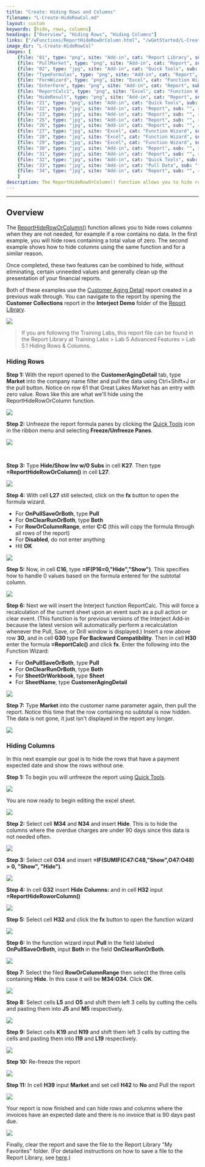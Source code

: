 ```yaml
---
title: "Create: Hiding Rows and Columns"
filename: "L-Create-HideRowCol.md"
layout: custom
keywords: [hide, rows, columns]
headings: ["Overview", "Hiding Rows", "Hiding Columns"]
links: ["/wFunctions/ReportHideRowOrColumn.html", "/wGetStarted/L-Create-CustomerAgingDetail.html", "/wAbout/Report-Library-Basics.html", "/wGetStarted/INTERJECT-Ribbon-Menu-Items.html", "/wGetStarted/INTERJECT-Ribbon-Menu-Items.html", "/wAbout/ReportLibraryLinks.html"]
image_dir: "L-Create-HideRowCol"
images: [
	{file: "01", type: "png", site: "Add-in", cat: "Report Library", sub: "", report: "Interject Customer Collections", ribbon: "", config: ""}, 
	{file: "PullMarket", type: "png", site: "Add-in", cat: "Report", sub: "", report: "Customer Aging Detail", ribbon: "Simple", config: ""}, 
	{file: "02", type: "jpg", site: "Add-in", cat: "Quick Tools", sub: "", report: "Customer Aging Detail", ribbon: "Simple", config: ""}, 
	{file: "TypeFormulas", type: "png", site: "Add-in", cat: "Report", sub: "", report: "Customer Aging Detail", ribbon: "", config: "Yes"}, 
	{file: "FormWizard", type: "png", site: "Excel", cat: "Function Wizard", sub: "", report: "Customer Aging Detail", ribbon: "", config: "Yes"}, 
	{file: "EnterForm", type: "png", site: "Add-in", cat: "Report", sub: "", report: "Customer Aging Detail", ribbon: "", config: "Yes"}, 
	{file: "ReportCalc1", type: "png", site: "Excel", cat: "Function Wizard", sub: "", report: "Customer Aging Detail", ribbon: "", config: "Yes"}, 
	{file: "HideResult", type: "png", site: "Add-in", cat: "Report", sub: "", report: "Customer Aging Detail", ribbon: "", config: ""}, 
	{file: "21", type: "png", site: "Add-in", cat: "Quick Tools", sub: "", report: "Customer Aging Detail", ribbon: "Advanced", config: ""}, 
	{file: "22", type: "jpg", site: "Add-in", cat: "Report", sub: "", report: "Customer Aging Detail", ribbon: "", config: "Yes"}, 
	{file: "23", type: "jpg", site: "Add-in", cat: "Report", sub: "", report: "Customer Aging Detail", ribbon: "", config: "Yes"}, 
	{file: "25", type: "jpg", site: "Add-in", cat: "Report", sub: "", report: "Customer Aging Detail", ribbon: "", config: "Yes"}, 
	{file: "26", type: "jpg", site: "Add-in", cat: "Report", sub: "", report: "Customer Aging Detail", ribbon: "", config: "Yes"}, 
	{file: "27", type: "jpg", site: "Excel", cat: "Function Wizard", sub: "", report: "Customer Aging Detail", ribbon: "", config: "Yes"}, 
	{file: "28", type: "jpg", site: "Excel", cat: "Function Wizard", sub: "", report: "Customer Aging Detail", ribbon: "", config: "Yes"}, 
	{file: "29", type: "jpg", site: "Excel", cat: "Function Wizard", sub: "", report: "Customer Aging Detail", ribbon: "", config: "Yes"}, 
	{file: "30", type: "jpg", site: "Add-in", cat: "Report", sub: "", report: "Customer Aging Detail", ribbon: "", config: "Yes"}, 
	{file: "31", type: "jpg", site: "Add-in", cat: "Report", sub: "", report: "Customer Aging Detail", ribbon: "", config: "Yes"}, 
	{file: "32", type: "jpg", site: "Add-in", cat: "Quick Tools", sub: "", report: "Customer Aging Detail", ribbon: "Advanced", config: "Yes"}, 
	{file: "33", type: "jpg", site: "Add-in", cat: "Pull Data", sub: "", report: "Customer Aging Detail", ribbon: "Advanced", config: ""}, 
	{file: "34", type: "jpg", site: "Add-in", cat: "Report", sub: "", report: "Customer Aging Detail", ribbon: "", config: ""}
	]
description: The ReportHideRowOrColumn() function allows you to hide rows columns when they are not needed, for example if a row contains no data. In the first example, you will hide rows containing a total value of zero. The second example shows how to hide columns using the same function and for a similar reason.
---
```

* * *

## Overview

The [ReportHideRowOrColumn()](/wFunctions/ReportHideRowOrColumn.html) function allows you to hide rows columns when they are not needed, for example if a row contains no data. In the first example, you will hide rows containing a total value of zero. The second example shows how to hide columns using the same function and for a similar reason.

Once completed, these two features can be combined to hide, without eliminating, certain unneeded values and generally clean up the presentation of your financial reports.

Both of these examples use the [Customer Aging Detail](/wGetStarted/L-Create-CustomerAgingDetail.html) report created in a previous walk through. You can navigate to the report by opening the **Customer Collections** report in the **Interject Demo** folder of the [Report Library](/wAbout/Report-Library-Basics.html).

![](/images/L-Create-HideRowCol/01.png)
<br>

<blockquote class=lab_info>
 If you are following the Training Labs, this report file can be found in the Report Library at Training Labs > Lab 5 Advanced Features > Lab 5.1 Hiding Rows & Columns.
</blockquote>

### Hiding Rows

**Step 1:** With the report opened to the **CustomerAgingDetail** tab, type **Market** into the company name filter and pull the data using Ctrl+Shift+J or the pull button. Notice on row 61 that Great Lakes Market has an entry with zero value. Rows like this are what we'll hide using the ReportHideRowOrColumn function.

![](/images/L-Create-HideRowCol/PullMarket.png)
<br>

**Step 2:** Unfreeze the report formula panes by clicking the [Quick Tools](/wGetStarted/INTERJECT-Ribbon-Menu-Items.html) icon in the ribbon menu and selecting **Freeze/Unfreeze Panes**.

![](/images/L-Create-HideRowCol/02.jpg)
<br>

<br>

**Step 3:** Type **Hide/Show Inv w/0 Subs** in cell **K27**. Then type **=ReportHideRowOrColumn()** in cell **L27**.

![](/images/L-Create-HideRowCol/TypeFormulas.png)
<br>

**Step 4:** With cell **L27** still selected, click on the **fx** button to open the formula wizard.

- For **OnPullSaveOrBoth**, type **Pull**
- For **OnClearRunOrBoth**, type **Both**
- For **RowOrColumnRange**, enter **C:C** \(this will copy the formula through all rows of the report\)
- For **Disabled**, do not enter anything
- Hit **OK**

![](/images/L-Create-HideRowCol/FormWizard.png)
<br>

**Step 5:** Now, in cell **C16**, type **=IF(P16=0,\"Hide\",\"Show\")**. This specifies how to handle 0 values based on the formula entered for the subtotal column.

![](/images/L-Create-HideRowCol/EnterForm.png)
<br>

**Step 6:** Next we will insert the Interject function ReportCalc. This will force a recalculation of the current sheet upon an event such as a pull action or clear event. (This function is for previous versions of the Interject Add-in because the latest version will automatically perform a recalculation whenever the Pull, Save, or Drill window is displayed.) Insert a row above row **30**, and in cell **G30** type **For Backward Compatibility**. Then in cell **H30** enter the formula **=ReportCalc()** and click **fx**. Enter the following into the Function Wizard:

- For **OnPullSaveOrBoth**, type **Pull**
- For **OnClearRunOrBoth**, type **Both**
- For **SheetOrWorkbook**, type **Sheet**
- For **SheetName**, type **CustomerAgingDetail**

![](/images/L-Create-HideRowCol/ReportCalc1.png)
<br>

**Step 7:** Type **Market** into the customer name parameter again, then pull the report. Notice this time that the row containing no subtotal is now hidden. The data is not gone, it just isn't displayed in the report any longer.

![](/images/L-Create-HideRowCol/HideResult.png)
<br>

### Hiding Columns

In this next example our goal is to hide the rows that have a payment expected date and show the rows without one.

**Step 1:** To begin you will unfreeze the report using [Quick Tools](/wGetStarted/INTERJECT-Ribbon-Menu-Items.html).

![](/images/L-Create-HideRowCol/21.png)
<br>

You are now ready to begin editing the excel sheet.

![](/images/L-Create-HideRowCol/22.jpg)
<br>

**Step 2:** Select cell **M34** and **N34** and insert **Hide**. This is to hide the columns where the overdue charges are under 90 days since this data is not needed often.

![](/images/L-Create-HideRowCol/23.jpg)
<br>

**Step 3:** Select cell **O34** and insert **=IF(SUMIF(C47:C48,\"Show\",O47:O48) > 0, \"Show\", \"Hide\")**.

![](/images/L-Create-HideRowCol/25.jpg)
<br>

**Step 4:** In cell **G32** insert **Hide Columns:** and in cell **H32** input **=ReportHideRoworColumn()**

![](/images/L-Create-HideRowCol/26.jpg)
<br>

**Step 5:** Select cell **H32** and click the **fx** button to open the function wizard

![](/images/L-Create-HideRowCol/27.jpg)
<br>

**Step 6:** In the function wizard input **Pull** in the field labeled **OnPullSaveOrBoth**, input **Both** in the field **OnClearRunOrBoth**.

![](/images/L-Create-HideRowCol/28.jpg)
<br>

**Step 7:** Select the filed **RowOrColumnRange** then select the three cells containing **Hide**. In this case it will be **M34:O34**. Click **OK**.

![](/images/L-Create-HideRowCol/29.jpg)
<br>

**Step 8:** Select cells **L5** and **O5** and shift them left 3 cells by cutting the cells and pasting them into **J5** and **M5** respectively.

![](/images/L-Create-HideRowCol/30.jpg)
<br>

**Step 9:** Select cells **K19** and **N19** and shift them left 3 cells by cutting the cells and pasting them into **I19** and **L19** respectively.

![](/images/L-Create-HideRowCol/31.jpg)
<br>

**Step 10:** Re-freeze the report

![](/images/L-Create-HideRowCol/32.jpg)
<br>

**Step 11:** In cell **H39** input **Market** and set cell **H42** to **No** and Pull the report

![](/images/L-Create-HideRowCol/33.jpg)
<br>

Your report is now finished and can hide rows and columns where the invoices have an expected date and there is no invoice that is 90 days past due.

![](/images/L-Create-HideRowCol/34.jpg)
<br>

Finally, clear the report and save the file to the Report Library "My Favorites" folder. (For detailed instructions on how to save a file to the Report Library, see [here](/wAbout/ReportLibraryLinks.html).)

